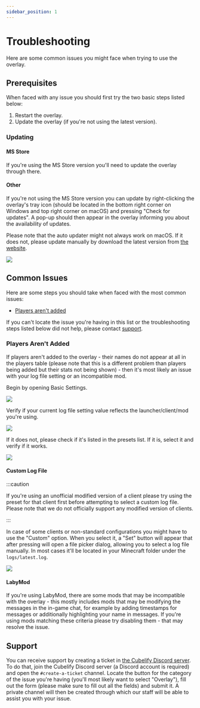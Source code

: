 ```yaml
---
sidebar_position: 1
---
```


# Troubleshooting

Here are some common issues you might face when trying to use the overlay.

## Prerequisites

When faced with any issue you should first try the two basic steps listed below:

1. Restart the overlay.
2. Update the overlay (if you're not using the latest version).

### Updating

#### MS Store

If you're using the MS Store version you'll need to update the overlay through there.

#### Other

If you're not using the MS Store version you can update by right-clicking the overlay's tray icon (should be located
in the bottom right corner on Windows and top right corner on macOS) and pressing "Check for updates". A pop-up
should then appear in the overlay informing you about the availability of updates.

Please note that the auto updater might not always work on macOS. If it does not, please update manually by download
the latest version from [the website](https://cubelify.com/overlay/download/macos).

![](/img/docs/overlay/troubleshooting/tray-check-for-updates.png)

## Common Issues

Here are some steps you should take when faced with the most common issues:

- [Players aren't added](#players-arent-added)

If you can't locate the issue you're having in this list or the troubleshooting steps listed below did not help, please
contact [support](#support).

### Players Aren't Added

If players aren't added to the overlay - their names do not appear at all in the players table (please note that
this is a different problem than players being added but their stats not being shown) - then it's most likely an
issue with your log file setting or an incompatible mod.

Begin by opening Basic Settings.

![](/img/docs/overlay/troubleshooting/open-settings-basic.png)

Verify if your current log file setting value reflects the launcher/client/mod you're using.

![](/img/docs/overlay/troubleshooting/basic-settings.png)

If it does not, please check if it's listed in the presets list. If it is, select it and verify if it works.

![](/img/docs/overlay/troubleshooting/log-file-setting.png)

#### Custom Log File

:::caution

If you're using an unofficial modified version of a client please try using the preset for that client first before
attempting to select a custom log file. Please note that we do not officially support any modified version of clients.

:::

In case of some clients or non-standard configurations you might have to use the "Custom" option. When you select it,
a "Set" button will appear that after pressing will open a file picker dialog, allowing you to select a log file
manually. In most cases it'll be located in your Minecraft folder under the `logs/latest.log`.

![](/img/docs/overlay/troubleshooting/log-file-custom.png)

#### LabyMod

If you're using LabyMod, there are some mods that may be incompatible with the overlay - this mostly includes mods
that may be modifying the messages in the in-game chat, for example by adding timestamps for messages or
additionally highlighting your name in messages. If you're using mods matching these criteria please try disabling
them - that may resolve the issue.

## Support

You can receive support by creating a ticket in [the Cubelify Discord server](https://discord.gg/cubelify). To do
that, join the Cubelify Discord server (a Discord account is required) and open the `#create-a-ticket` channel.
Locate the button for the category of the issue you're having (you'll most likely want to select "Overlay"), fill
out the form (please make sure to fill out all the fields) and submit it. A private channel will then be created
through which our staff will be able to assist you with your issue.
